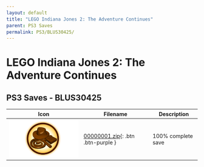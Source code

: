 ```yaml
---
layout: default
title: "LEGO Indiana Jones 2: The Adventure Continues"
parent: PS3 Saves
permalink: PS3/BLUS30425/
---
```

# LEGO Indiana Jones 2: The Adventure Continues

## PS3 Saves - BLUS30425

| Icon | Filename | Description |
|------|----------|-------------|
| ![LEGO Indiana Jones 2: The Adventure Continues](ICON0.PNG) | [00000001.zip](00000001.zip){: .btn .btn-purple } | 100% complete save |
